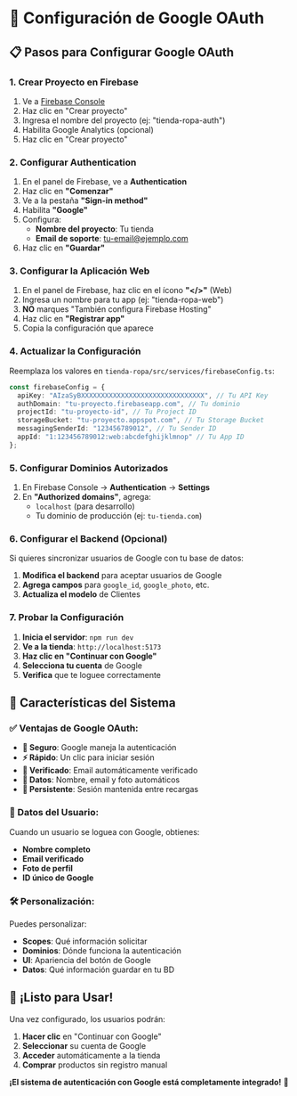 # 🔐 Configuración de Google OAuth

## 📋 Pasos para Configurar Google OAuth

### **1. Crear Proyecto en Firebase**

1. Ve a [Firebase Console](https://console.firebase.google.com/)
2. Haz clic en "Crear proyecto"
3. Ingresa el nombre del proyecto (ej: "tienda-ropa-auth")
4. Habilita Google Analytics (opcional)
5. Haz clic en "Crear proyecto"

### **2. Configurar Authentication**

1. En el panel de Firebase, ve a **Authentication**
2. Haz clic en **"Comenzar"**
3. Ve a la pestaña **"Sign-in method"**
4. Habilita **"Google"**
5. Configura:
   - **Nombre del proyecto**: Tu tienda
   - **Email de soporte**: tu-email@ejemplo.com
6. Haz clic en **"Guardar"**

### **3. Configurar la Aplicación Web**

1. En el panel de Firebase, haz clic en el ícono **"</>"** (Web)
2. Ingresa un nombre para tu app (ej: "tienda-ropa-web")
3. **NO** marques "También configura Firebase Hosting"
4. Haz clic en **"Registrar app"**
5. Copia la configuración que aparece

### **4. Actualizar la Configuración**

Reemplaza los valores en `tienda-ropa/src/services/firebaseConfig.ts`:

```typescript
const firebaseConfig = {
  apiKey: "AIzaSyBXXXXXXXXXXXXXXXXXXXXXXXXXXXXXXX", // Tu API Key
  authDomain: "tu-proyecto.firebaseapp.com", // Tu dominio
  projectId: "tu-proyecto-id", // Tu Project ID
  storageBucket: "tu-proyecto.appspot.com", // Tu Storage Bucket
  messagingSenderId: "123456789012", // Tu Sender ID
  appId: "1:123456789012:web:abcdefghijklmnop" // Tu App ID
};
```

### **5. Configurar Dominios Autorizados**

1. En Firebase Console → **Authentication** → **Settings**
2. En **"Authorized domains"**, agrega:
   - `localhost` (para desarrollo)
   - Tu dominio de producción (ej: `tu-tienda.com`)

### **6. Configurar el Backend (Opcional)**

Si quieres sincronizar usuarios de Google con tu base de datos:

1. **Modifica el backend** para aceptar usuarios de Google
2. **Agrega campos** para `google_id`, `google_photo`, etc.
3. **Actualiza el modelo** de Clientes

### **7. Probar la Configuración**

1. **Inicia el servidor**: `npm run dev`
2. **Ve a la tienda**: `http://localhost:5173`
3. **Haz clic en "Continuar con Google"**
4. **Selecciona tu cuenta** de Google
5. **Verifica** que te loguee correctamente

## 🎯 Características del Sistema

### **✅ Ventajas de Google OAuth:**

- **🔐 Seguro**: Google maneja la autenticación
- **⚡ Rápido**: Un clic para iniciar sesión
- **📧 Verificado**: Email automáticamente verificado
- **👤 Datos**: Nombre, email y foto automáticos
- **🔄 Persistente**: Sesión mantenida entre recargas

### **📱 Datos del Usuario:**

Cuando un usuario se loguea con Google, obtienes:
- **Nombre completo**
- **Email verificado**
- **Foto de perfil**
- **ID único de Google**

### **🛠️ Personalización:**

Puedes personalizar:
- **Scopes**: Qué información solicitar
- **Dominios**: Dónde funciona la autenticación
- **UI**: Apariencia del botón de Google
- **Datos**: Qué información guardar en tu BD

## 🚀 ¡Listo para Usar!

Una vez configurado, los usuarios podrán:
1. **Hacer clic** en "Continuar con Google"
2. **Seleccionar** su cuenta de Google
3. **Acceder** automáticamente a la tienda
4. **Comprar** productos sin registro manual

**¡El sistema de autenticación con Google está completamente integrado!** 🎉
